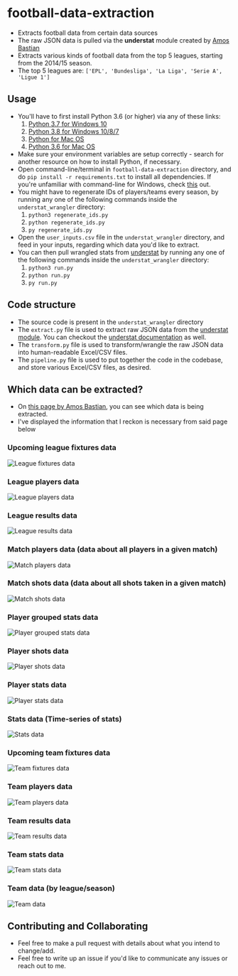 # football-data-extraction
- Extracts football data from certain data sources
- The raw JSON data is pulled via the **understat** module created by [Amos Bastian](https://github.com/amosbastian)
- Extracts various kinds of football data from the top 5 leagues, starting from the 2014/15 season.
- The top 5 leagues are: `['EPL', 'Bundesliga', 'La Liga', 'Serie A', 'Ligue 1']`

## Usage
- You'll have to first install Python 3.6 (or higher) via any of these links:
    1) [Python 3.7 for Windows 10](https://www.youtube.com/watch?v=gV-yluunPjI)
    2) [Python 3.8 for Windows 10/8/7](https://www.youtube.com/watch?v=O5nHFBhCfFo)
    3) [Python for Mac OS](https://www.youtube.com/watch?v=TgA4ObrowRg)
    4) [Python 3.6 for Mac OS](https://www.youtube.com/watch?v=uA8SA81nivg)
- Make sure your environment variables are setup correctly - search for another resource on how to install Python, if necessary.
- Open command-line/terminal in `football-data-extraction` directory, and do `pip install -r requirements.txt` to install all dependencies. If you're unfamiliar with command-line for Windows, check [this](https://www.youtube.com/watch?v=MBBWVgE0ewk&list=PL6gx4Cwl9DGDV6SnbINlVUd0o2xT4JbMu) out.
- You might have to regenerate IDs of players/teams every season, by running any one of the following commands inside the `understat_wrangler` directory:
    1) `python3 regenerate_ids.py`
    2) `python regenerate_ids.py`
    3) `py regenerate_ids.py`
- Open the `user_inputs.csv` file in the `understat_wrangler` directory, and feed in your inputs, regarding which data you'd like to extract.
- You can then pull wrangled stats from [understat](https://understat.com/) by running any one of the following commands inside the `understat_wrangler` directory:
    1) `python3 run.py`
    2) `python run.py`
    3) `py run.py`

## Code structure
- The source code is present in the `understat_wrangler` directory
- The `extract.py` file is used to extract raw JSON data from the [understat module](https://github.com/amosbastian/understat). You can checkout the [understat documentation](https://understat.readthedocs.io/en/latest/) as well.
- The `transform.py` file is used to transform/wrangle the raw JSON data into human-readable Excel/CSV files.
- The `pipeline.py` file is used to put together the code in the codebase, and store various Excel/CSV files, as desired.

## Which data can be extracted?
- On [this page by Amos Bastian](https://understat.readthedocs.io/en/latest/classes/understat.html#the-functions), you can see which data is being extracted.
- I've displayed the information that I reckon is necessary from said page below

### Upcoming league fixtures data
![League fixtures data](images/league_fixtures.png)

### League players data
![League players data](images/league_players.png)

### League results data
![League results data](images/league_results.png)

### Match players data (data about all players in a given match)
![Match players data](images/match_players.png)

### Match shots data (data about all shots taken in a given match)
![Match shots data](images/match_shots.png)

### Player grouped stats data
![Player grouped stats data](images/player_grouped_stats.png)

### Player shots data
![Player shots data](images/player_shots.png)

### Player stats data
![Player stats data](images/player_stats.png)

### Stats data (Time-series of stats)
![Stats data](images/stats.png)

### Upcoming team fixtures data
![Team fixtures data](images/team_fixtures.png)

### Team players data
![Team players data](images/team_players.png)

### Team results data
![Team results data](images/team_results.png)

### Team stats data
![Team stats data](images/team_stats.png)

### Team data (by league/season)
![Team data](images/teams.png)

## Contributing and Collaborating
- Feel free to make a pull request with details about what you intend to change/add.
- Feel free to write up an issue if you'd like to communicate any issues or reach out to me.